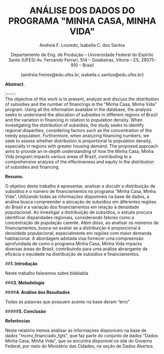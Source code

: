 <h1 align="center"> ANÁLISE DOS DADOS DO PROGRAMA "MINHA CASA, MINHA VIDA" </h1> 

<p align="center"> 
Andreia F. Louredo, Isabella C. dos Santos
</p>
<p align="center"> 
Departamento de Eng. de Produção – Universidade Federal do Espírito Santo (UFES)
Av. Fernando Ferrari, 514 – Goiabeiras, Vitoria – ES, 29075-910 – Brasil
</p>
<p align="center"> 
{andreia.freires@edu.ufes.br, isabella.c.santos@edu.ufes.br}
</p>

**Abstract.**
 
  :----:  
  The objective of this work is to present, analyze and discuss the distribution of subsidies and the number of financings in the "Minha Casa, Minha Vida" program. Using all the information available in the 
database, the analysis seeks to understand the allocation of subsidies in different regions of Brazil and the variation in financing in relation to population density. When investigating the distribution of subsidies, the study seeks to identify regional disparities, considering factors such as the concentration of the needy population. Furthermore, when analyzing financing numbers, we seek to assess whether distribution is proportional to population density, especially in regions with greater housing demand. The proposed approach aims to provide an in-depth understanding of how the Minha Casa, Minha Vida program impacts various areas of Brazil, contributing to a comprehensive analysis of the effectiveness and  equity in the distribution of subsidies and financing. 


**Resumo.** 

O objetivo deste trabalho é apresentar, analisar e discutir a distribuição de subsídios e o número de financiamentos no programa "Minha Casa, Minha Vida". Utilizando todas as informações disponíveis na base de dados, a análise busca compreender a alocação de subsídios em diferentes regiões do Brasil e a variação dos financiamentos em relação à densidade populacional. Ao investigar a distribuição de subsídios, o estudo procura identificar disparidades regionais, considerando fatores como a concentração de população carente. Além disso, ao analisar os números de financiamentos, busca-se avaliar se a distribuição é proporcional à densidade populacional, especialmente em regiões com maior demanda habitacional. A abordagem adotada visa fornecer uma compreensão aprofundada de como o programa Minha Casa, Minha Vida impacta diversas áreas do Brasil, contribuindo para uma análise abrangente da eficácia e equidade na distribuição de subsídios e financiamentos.


##**1.	Introdução**
   
Neste trabalho falaremos sobre blablabla 


###**3.	Metodologia**

   
####**4.	Análise dos Resultados**

Todas as palavras que possuem acento na base deram “erro”

#####**5.	Conclusão**

   
**Referências**



Neste relatório iremos análisar as informações disponíveis na base de dados "mcmv_financiado_fgts", que faz parte do conjunto de dados "Dados Minha Casa, Minha Vida", que se encontra disponível no site do Governo Federal, por meio do Ministério das Cidades, na seção de Dados Abertos.





